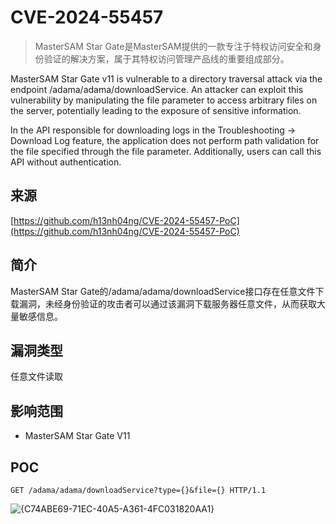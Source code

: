 # CVE-2024-55457

>MasterSAM Star Gate是MasterSAM提供的一款专注于特权访问安全和身份验证的解决方案，属于其特权访问管理产品线的重要组成部分。

MasterSAM Star Gate v11 is vulnerable to a directory traversal attack via the endpoint /adama/adama/downloadService. An attacker can exploit this vulnerability by manipulating the file parameter to access arbitrary files on the server, potentially leading to the exposure of sensitive information.

In the API responsible for downloading logs in the Troubleshooting -> Download Log feature, the application does not perform path validation for the file specified through the file parameter. Additionally, users can call this API without authentication.

## 来源

[https://github.com/h13nh04ng/CVE-2024-55457-PoC](https://github.com/h13nh04ng/CVE-2024-55457-PoC)

## 简介

MasterSAM Star Gate的/adama/adama/downloadService接口存在任意文件下载漏洞，未经身份验证的攻击者可以通过该漏洞下载服务器任意文件，从而获取大量敏感信息。

## 漏洞类型

任意文件读取

## 影响范围

-   MasterSAM Star Gate V11

## POC

```GET /adama/adama/downloadService?type={}&file={} HTTP/1.1```

![{C74ABE69-71EC-40A5-A361-4FC031820AA1}](https://github.com/user-attachments/assets/970e8f1b-1542-4934-b80e-5473e9acb8fa)
